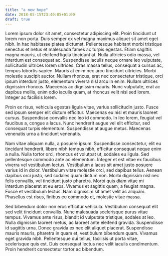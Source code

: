 ```yaml
---
title: "a new hope"
date: 2018-05-15T23:40:05+01:00
draft: true
---
```


Lorem ipsum dolor sit amet, consectetur adipiscing elit. Proin tincidunt ut lorem non porta. Duis semper ex vel magna maximus aliquet sit amet eget nibh. In hac habitasse platea dictumst. Pellentesque habitant morbi tristique senectus et netus et malesuada fames ac turpis egestas. Etiam sagittis magna mauris, ut eleifend ligula tincidunt at. Nulla ultricies odio massa, vel interdum est consequat ac. Suspendisse iaculis neque ornare leo vulputate, sollicitudin ultrices lorem ultrices. Cras massa tellus, consequat a cursus ac, tempus lobortis sapien. Mauris at enim nec arcu tincidunt ultricies. Morbi molestie suscipit auctor. Nullam rhoncus, erat nec consectetur tristique, orci ipsum interdum justo, elementum viverra nisl arcu in enim. Nullam ultrices dignissim rhoncus. Maecenas ac dignissim mauris. Nunc vulputate, erat ac dapibus mollis, enim odio iaculis quam, at rhoncus velit nisi sed lorem. Integer ac facilisis lorem.

Proin ex risus, vehicula egestas ligula vitae, varius sollicitudin justo. Fusce sed ipsum semper elit dictum efficitur. Maecenas eu nisl et mauris laoreet cursus. Suspendisse convallis nec leo id commodo. In leo lorem, feugiat vel faucibus a, congue a lacus. Nunc hendrerit augue vel elit efficitur, sed consequat turpis elementum. Suspendisse at augue metus. Maecenas venenatis urna a tincidunt venenatis.

Nam vitae aliquam nulla, a posuere ipsum. Suspendisse consectetur, elit eu tincidunt hendrerit, libero nibh tempus nibh, efficitur consequat neque enim a nulla. Nulla tortor orci, rhoncus et volutpat ut, sodales eu ligula. Sed pellentesque commodo ante ac elementum. Integer et est vitae ex faucibus viverra vel vestibulum lectus. Vestibulum a lacus sit amet justo posuere varius id in dolor. Vestibulum vitae molestie orci, sed dapibus tellus. Aenean dapibus orci justo, sed sodales quam dictum non. Morbi dignissim nisl nec felis convallis, vel tincidunt justo pharetra. Morbi quis diam vitae mi interdum placerat at eu eros. Vivamus et sagittis quam, a feugiat magna. Fusce et vestibulum lectus. Nam dignissim sit amet velit ac aliquam. Phasellus est risus, finibus eu commodo et, molestie vitae massa.

Sed bibendum dolor non eros efficitur vehicula. Vestibulum consequat elit sed velit tincidunt convallis. Nunc malesuada scelerisque purus vitae tempus. Vivamus ante risus, blandit id vulputate tristique, sodales at leo. Nulla dignissim laoreet metus, ac laoreet ante eleifend gravida. Suspendisse id sagittis urna. Donec gravida ex nec elit aliquet placerat. Suspendisse mauris mauris, pharetra in quam et, vestibulum bibendum quam. Vivamus eget gravida nibh. Pellentesque dui tellus, facilisis ut porta vitae, scelerisque quis est. Duis consequat lectus nec velit iaculis condimentum. Proin hendrerit consectetur tortor ac bibendum.
